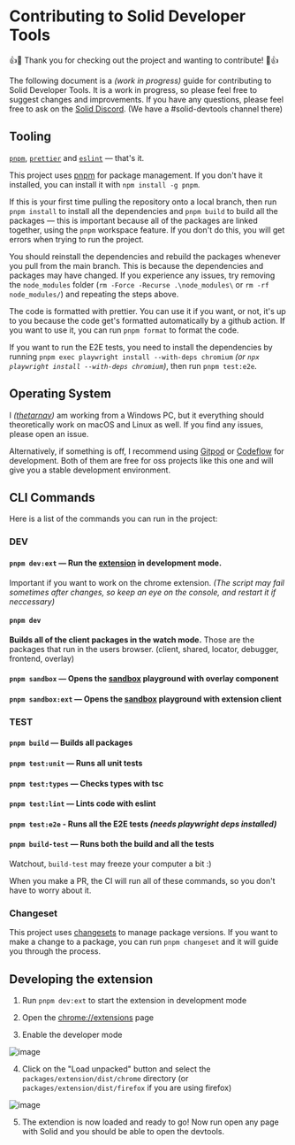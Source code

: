 # Contributing to Solid Developer Tools

:+1::tada: Thank you for checking out the project and wanting to contribute! :tada::+1:

The following document is a _(work in progress)_ guide for contributing to Solid Developer Tools. It is a work in progress, so please feel free to suggest changes and improvements. If you have any questions, please feel free to ask on the [Solid Discord](https://discord.com/invite/solidjs). (We have a #solid-devtools channel there)

## Tooling

[`pnpm`](https://pnpm.io/), [`prettier`](https://marketplace.visualstudio.com/items?itemName=esbenp.prettier-vscode) and [`eslint`](https://marketplace.visualstudio.com/items?itemName=dbaeumer.vscode-eslint) — that's it.

This project uses [pnpm](https://pnpm.io/) for package management. If you don't have it installed, you can install it with `npm install -g pnpm`.

If this is your first time pulling the repository onto a local branch, then run `pnpm install` to install all the dependencies and `pnpm build` to build all the packages — this is important because all of the packages are linked together, using the `pnpm` workspace feature. If you don't do this, you will get errors when trying to run the project.

You should reinstall the dependencies and rebuild the packages whenever you pull from the main branch. This is because the dependencies and packages may have changed. If you experience any issues, try removing the `node_modules` folder (`rm -Force -Recurse .\node_modules\` or `rm -rf node_modules/`) and repeating the steps above.

The code is formatted with prettier. You can use it if you want, or not, it's up to you because the code get's formatted automatically by a github action. If you want to use it, you can run `pnpm format` to format the code.

If you want to run the E2E tests, you need to install the dependencies by running `pnpm exec playwright install --with-deps chromium` _(or `npx playwright install --with-deps chromium`)_, then run `pnpm test:e2e`.

## Operating System

I _([thetarnav](https://github.com/thetarnav))_ am working from a Windows PC, but it everything should theoretically work on macOS and Linux as well. If you find any issues, please open an issue.

Alternatively, if something is off, I recommend using [Gitpod](https://gitpod.io) or [Codeflow](https://stackblitz.com/codeflow) for development. Both of them are free for oss projects like this one and will give you a stable development environment.

## CLI Commands

Here is a list of the commands you can run in the project:

### DEV

#### `pnpm dev:ext` — Run the [extension](https://github.com/thetarnav/solid-devtools/tree/main/packages/extension#readme) in development mode.

Important if you want to work on the chrome extension. _(The script may fail sometimes after changes, so keep an eye on the console, and restart it if neccessary)_

#### `pnpm dev`

**Builds all of the client packages in the watch mode.** Those are the packages that run in the users browser. (client, shared, locator, debugger, frontend, overlay)

#### `pnpm sandbox` — Opens the [sandbox](https://github.com/thetarnav/solid-devtools/tree/main/examples/sandbox) playground with overlay component

#### `pnpm sandbox:ext` — Opens the [sandbox](https://github.com/thetarnav/solid-devtools/tree/main/examples/sandbox) playground with extension client

### TEST

#### `pnpm build` — Builds all packages

#### `pnpm test:unit` — Runs all unit tests

#### `pnpm test:types` — Checks types with tsc

#### `pnpm test:lint` — Lints code with eslint

#### `pnpm test:e2e` - Runs all the E2E tests _(needs playwright deps installed)_

#### `pnpm build-test` — Runs both the build and all the tests

Watchout, `build-test` may freeze your computer a bit :)

When you make a PR, the CI will run all of these commands, so you don't have to worry about it.

### Changeset

This project uses [changesets](https://github.com/changesets/changesets) to manage package versions. If you want to make a change to a package, you can run `pnpm changeset` and it will guide you through the process.

## Developing the extension

1. Run `pnpm dev:ext` to start the extension in development mode

2. Open the [chrome://extensions](chrome://extensions) page

3. Enable the developer mode

![image](https://user-images.githubusercontent.com/24491503/191084587-e53b1743-39ac-40e0-b3a6-cf6bcaca9d5d.png)

4. Click on the "Load unpacked" button and select the `packages/extension/dist/chrome` directory (or `packages/extension/dist/firefox` if you are using firefox)

![image](https://user-images.githubusercontent.com/24491503/191084770-84577eb0-1c90-44a7-afa2-a2d03f728a66.png)

5. The extendion is now loaded and ready to go! Now run open any page with Solid and you should be able to open the devtools.
